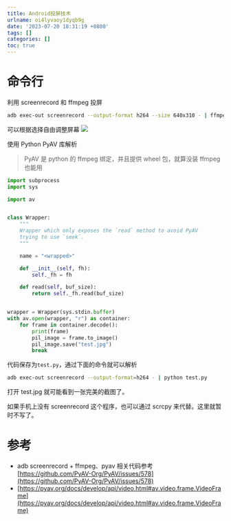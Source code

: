 ```yaml
---
title: Android投屏技术
urlname: oi4lyvaoy1dyqb9g
date: '2023-07-20 18:31:19 +0800'
tags: []
categories: []
toc: true
---
```


# 命令行

利用 screenrecord 和 ffmpeg 投屏

```bash
adb exec-out screenrecord --output-format h264 --size 640x310 - | ffmpeg -i - -f sdl -
```

可以根据选择自由调整屏幕
![](/images/yuque/Ftoh4QGkLggk9O-XOgGV08PR0gy5.png)

使用 Python PyAV 库解析

> PyAV 是 python 的 ffmpeg 绑定，并且提供 wheel 包，就算没装 ffmpeg 也能用

```python
import subprocess
import sys

import av


class Wrapper:
    """
    Wrapper which only exposes the `read` method to avoid PyAV
    trying to use `seek`.
    """

    name = "<wrapped>"

    def __init__(self, fh):
        self._fh = fh

    def read(self, buf_size):
        return self._fh.read(buf_size)


wrapper = Wrapper(sys.stdin.buffer)
with av.open(wrapper, "r") as container:
    for frame in container.decode():
        print(frame)
        pil_image = frame.to_image()
        pil_image.save("test.jpg")
        break
```

代码保存为`test.py`，通过下面的命令就可以解析

```bash
adb exec-out screenrecord --output-format=h264 - | python test.py
```

打开 test.jpg 就可能看到一张完美的截图了。

如果手机上没有 screenrecord 这个程序，也可以通过 scrcpy 来代替。这里就暂时不写了。

# 参考

- adb screenrecord + ffmpeg、pyav 相关代码参考 [https://github.com/PyAV-Org/PyAV/issues/578](https://github.com/PyAV-Org/PyAV/issues/578)
- [https://pyav.org/docs/develop/api/video.html#av.video.frame.VideoFrame](https://pyav.org/docs/develop/api/video.html#av.video.frame.VideoFrame)
